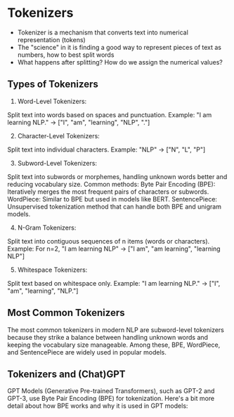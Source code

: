 # Tokenizers
- Tokenizer is a mechanism that converts text into numerical representation (tokens)
- The "science" in it is finding a good way to represent pieces of text as numbers, how to best split words
- What happens after splitting? How do we assign the numerical values?


## Types of Tokenizers

1. Word-Level Tokenizers:

Split text into words based on spaces and punctuation.
Example: "I am learning NLP." -> ["I", "am", "learning", "NLP", "."]

2. Character-Level Tokenizers:
 
Split text into individual characters.
Example: "NLP" -> ["N", "L", "P"]

3. Subword-Level Tokenizers:

Split text into subwords or morphemes, handling unknown words better and reducing vocabulary size.
Common methods:
Byte Pair Encoding (BPE): Iteratively merges the most frequent pairs of characters or subwords.
WordPiece: Similar to BPE but used in models like BERT.
SentencePiece: Unsupervised tokenization method that can handle both BPE and unigram models.

4. N-Gram Tokenizers:

Split text into contiguous sequences of n items (words or characters).
Example: For n=2, "I am learning NLP" -> ["I am", "am learning", "learning NLP"]

5. Whitespace Tokenizers:

Split text based on whitespace only.
Example: "I am learning NLP." -> ["I", "am", "learning", "NLP."]

## Most Common Tokenizers
The most common tokenizers in modern NLP are subword-level tokenizers because they strike a balance between handling unknown words and keeping the vocabulary size manageable. Among these, BPE, WordPiece, and SentencePiece are widely used in popular models.

## Tokenizers and (Chat)GPT
GPT Models (Generative Pre-trained Transformers), such as GPT-2 and GPT-3, use Byte Pair Encoding (BPE) for tokenization. Here's a bit more detail about how BPE works and why it is used in GPT models:

